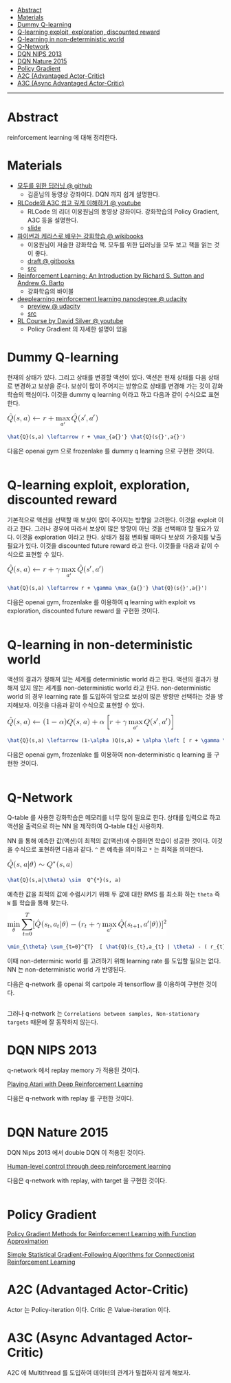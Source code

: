 - [Abstract](#abstract)
- [Materials](#materials)
- [Dummy Q-learning](#dummy-q-learning)
- [Q-learning exploit, exploration, discounted reward](#q-learning-exploit-exploration-discounted-reward)
- [Q-learning in non-deterministic world](#q-learning-in-non-deterministic-world)
- [Q-Network](#q-network)
- [DQN NIPS 2013](#dqn-nips-2013)
- [DQN Nature 2015](#dqn-nature-2015)
- [Policy Gradient](#policy-gradient)
- [A2C (Advantaged Actor-Critic)](#a2c-advantaged-actor-critic)
- [A3C (Async Advantaged Actor-Critic)](#a3c-async-advantaged-actor-critic)
 
----

# Abstract

reinforcement learning 에 대해 정리한다.

# Materials

* [모두를 위한 딥러닝 @ github](https://hunkim.github.io/ml/)
  * 김훈님의 동영상 강좌이다. DQN 까지 쉽게 설명한다.
* [RLCode와 A3C 쉽고 깊게 이해하기 @ youtube](https://www.youtube.com/watch?v=gINks-YCTBs)
  * RLCode 의 리더 이웅원님의 동영상 강좌이다. 강화학습의 Policy Gradient, A3C 등을 설명한다.
  * [slide](https://www.slideshare.net/WoongwonLee/rlcode-a3c)
* [파이썬과 케라스로 배우는 강화학습 @ wikibooks](http://wikibook.co.kr/reinforcement-learning/)
  * 이웅원님이 저술한 강화학습 책. 모두를 위한 딥러닝을 모두 보고 책을 읽는 것이 좋다.
  * [draft @ gitbooks](https://dnddnjs.gitbooks.io/rl/)
  * [src](https://github.com/rlcode/reinforcement-learning)
* [Reinforcement Learning: An Introduction by Richard S. Sutton and Andrew G. Barto](https://tensorflowkorea.files.wordpress.com/2017/11/bookdraft2017nov5.pdf)
  * 강화학습의 바이블
* [deeplearning reinforcement learning nanodegree @ udacity](https://www.udacity.com/course/deep-reinforcement-learning-nanodegree--nd893) 
  * [preview @ udacity](https://www.udacity.com/course/ud893-preview) 
  * [src](https://github.com/udacity/deep-reinforcement-learning)
* [RL Course by David Silver @ youtube](https://www.youtube.com/watch?v=2pWv7GOvuf0&list=PLqYmG7hTraZDM-OYHWgPebj2MfCFzFObQ)
  * Policy Gradient 의 자세한 설명이 있음

# Dummy Q-learning

현재의 상태가 있다. 그리고 상태를 변경할 액션이 있다. 액션은 현재 상태를 다음 상태로 변경하고 보상을 준다. 보상이 많이 주어지는 방향으로 상태를 변경해 가는 것이 강화 학습의 핵심이다. 이것을 dummy q learning 이라고 하고 다음과 같이 수식으로 표현한다.

![](img/dummy_q_learning_eq.png)

```latex
\hat{Q}(s,a) \leftarrow r + \max_{a{}'} \hat{Q}(s{}',a{}') 
```

다음은 openai gym 으로 frozenlake 를 dummy q learning 으로 구현한 것이다.

```python

```

# Q-learning exploit, exploration, discounted reward

기본적으로 액션을 선택할 때 보상이 많이 주어지는 방향을 고려한다. 이것을 exploit 이라고 한다. 그러나 경우에 따라서 보상이 많은 방향이 아닌 것을 선택해야 할 필요가 있다. 이것을 exploration 이라고 한다. 상태가 점점 변화될 때마다 보상의 가중치를 낮출 필요가 있다. 이것을 discounted future reward 라고 한다. 이것들을 다음과 같이 수식으로 표현할 수 있다.

![](img/adv_q_learning_eq.png)

```latex
\hat{Q}(s,a) \leftarrow r + \gamma \max_{a{}'} \hat{Q}(s{}',a{}') 
```

다음은 openai gym, frozenlake 를 이용하여 q learning with exploit vs exploration, discounted future reward 을 구현한 것이다.

```python
```

# Q-learning in non-deterministic world

액션의 결과가 정해져 있는 세계를 deterministic world 라고 한다. 액션의 결과가 정해져 있지 않는 세계를 non-deterministic world 라고 한다. non-deterministic world 의 경우 learning rate 를 도입하여 앞으로 보상이 많은 방향만 선택하는 것을 방지해보자. 이것을 다음과 같이 수식으로 표현할 수 있다.

![](img/nondeterministic_q_learning_eq.png)

```latex
\hat{Q}(s,a) \leftarrow (1-\alpha )Q(s,a) + \alpha \left [ r + \gamma \max_{a{}'} Q(s{}',a{}')  \right ]
```

다음은 openai gym, frozenlake 를 이용하여 non-deterministic q learning 을 구현한 것이다.

```python
```

# Q-Network

Q-table 를 사용한 강화학습은 메모리를 너무 많이 필요로 한다. 상태를 입력으로 하고 액션을 출력으로 하는 NN 을 제작하여 Q-table 대신 사용하자. 

NN 을 통해 예측한 값(액션)이 최적의 값(액션)에 수렴하면 학습이 성공한 것이다. 이것을 수식으로 표현하면 다음과 같다. `^` 은 예측을 의미하고 `*` 는 최적을 의미한다.

![](img/q_network_eq_1.png)

```latex
\hat{Q}(s,a|\theta) \sim  Q^{*}(s, a)
```

예측한 값을 최적의 값에 수렴시키기 위해 두 값에 대한 RMS 를 최소화 하는 `theta` 즉 `W` 를 학습을 통해 찾는다.

![](img/q_network_eq_2.png)

```latex
\min_{\theta} \sum_{t=0}^{T}  [ \hat{Q}(s_{t},a_{t} | \theta) - ( r_{t} + \gamma \max_{a{'}} \hat{Q}(s_{t+1},a{'} | \theta) ) ]^{2}
```

이때 non-determinic world 를 고려하기 위해 learning rate 를 도입할 필요는 없다. NN 는 non-deterministic world 가 반영된다.

다음은 q-network 를 openai 의 cartpole 과 tensorflow 를 이용하여 구현한 것이다.

```python
```

그러나 q-network 는 `Correlations between samples, Non-stationary targets` 때문에 잘 동작하지 않는다.

# DQN NIPS 2013

q-network 에서 replay memory 가 적용된 것이다.

[Playing Atari with Deep Reinforcement Learning](https://arxiv.org/abs/1312.5602)

다음은 q-network with replay 를 구현한 것이다.

```py
```

# DQN Nature 2015

DQN Nips 2013 에서 double DQN 이 적용된 것이다.

[Human-level control through deep reinforcement
learning](https://storage.googleapis.com/deepmind-media/dqn/DQNNaturePaper.pdf)


다음은 q-network with replay, with target 을 구현한 것이다.

```python
```

# Policy Gradient

[Policy Gradient Methods for
Reinforcement Learning with Function
Approximation](https://papers.nips.cc/paper/1713-policy-gradient-methods-for-reinforcement-learning-with-function-approximation.pdf)

[Simple Statistical Gradient-Following Algorithms for Connectionist Reinforcement Learning](http://www-anw.cs.umass.edu/~barto/courses/cs687/williams92simple.pdf)

# A2C (Advantaged Actor-Critic)

Actor 는 Policy-iteration 이다. Critic 은 Value-iteration 이다.

# A3C (Async Advantaged Actor-Critic)

A2C 에 Multithread 를 도입하여 데이터의 관계가 밀접하지 않게 해보자. 